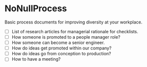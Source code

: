 # NoNullProcess
Basic process documents for improving diversity at your workplace.

- [ ] List of research articles for managerial rationale for checklists.
- [ ] How someone is promoted to a people manager role?
- [ ] How someone can become a senior engineer.
- [ ] How do ideas get promoted within our company?
- [ ] How do ideas go from conception to production? 
- [ ] How to have a meeting?
